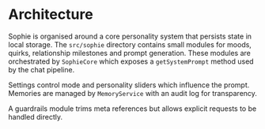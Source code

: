 # Architecture

Sophie is organised around a core personality system that persists state in local storage.
The `src/sophie` directory contains small modules for moods, quirks, relationship milestones
and prompt generation. These modules are orchestrated by `SophieCore` which exposes a
`getSystemPrompt` method used by the chat pipeline.

Settings control mode and personality sliders which influence the prompt. Memories are
managed by `MemoryService` with an audit log for transparency.

A guardrails module trims meta references but allows explicit requests to be handled
directly.
